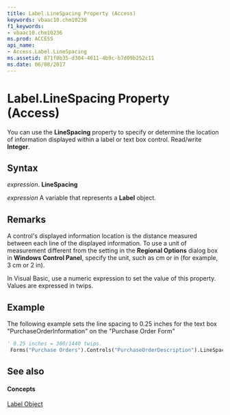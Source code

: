 ```yaml
---
title: Label.LineSpacing Property (Access)
keywords: vbaac10.chm10236
f1_keywords:
- vbaac10.chm10236
ms.prod: ACCESS
api_name:
- Access.Label.LineSpacing
ms.assetid: 871f8b35-d304-4611-4b9c-b7d09b252c11
ms.date: 06/08/2017
---
```



# Label.LineSpacing Property (Access)

You can use the  **LineSpacing** property to specify or determine the location of information displayed within a label or text box control. Read/write **Integer**.


## Syntax

 _expression_. **LineSpacing**

 _expression_ A variable that represents a **Label** object.


## Remarks

A control's displayed information location is the distance measured between each line of the displayed information. To use a unit of measurement different from the setting in the  **Regional Options** dialog box in **Windows Control Panel**, specify the unit, such as cm or in (for example, 3 cm or 2 in).

In Visual Basic, use a numeric expression to set the value of this property. Values are expressed in twips.


## Example

The following example sets the line spacing to 0.25 inches for the text box "PurchaseOrderInformation" on the "Purchase Order Form"


```vb
' 0.25 inches = 360/1440 twips. 
 Forms("Purchase Orders").Controls("PurchaseOrderDescription").LineSpacing = 360
```


## See also


#### Concepts


[Label Object](label-object-access.md)

